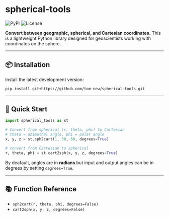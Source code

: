 # spherical-tools

![PyPI](https://img.shields.io/pypi/v/spherical-tools)
![License](https://img.shields.io/github/license/tom-new/spherical-tools)

**Convert between geographic, spherical, and Cartesian coordinates.**
This is a lightweight Python library designed for geoscientists working with coordinates on the sphere.

---

## 📦 Installation

Install the latest development version:

```bash
pip install git+https://github.com/tom-new/spherical-tools.git
```

---

## 🚀 Quick Start

```python
import spherical_tools as st

# Convert from spherical (r, theta, phi) to Cartesian
# theta = azimuthal angle, phi = polar angle
x, y, z = st.sph2cart(1, 30, 60, degrees=True)

# convert from Cartesian to spherical
r, theta, phi = st.cart2sph(x, y, z, degrees=True)
```

By deafault, angles are in **radians** but input and output angles can be in degrees by setting `degrees=True`.

---

## 📚 Function Reference

- `sph2cart(r, theta, phi, degrees=False)`
- `cart2sph(x, y, z, degrees=False)`
